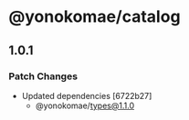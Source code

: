 # @yonokomae/catalog

## 1.0.1

### Patch Changes

- Updated dependencies [6722b27]
    - @yonokomae/types@1.1.0
